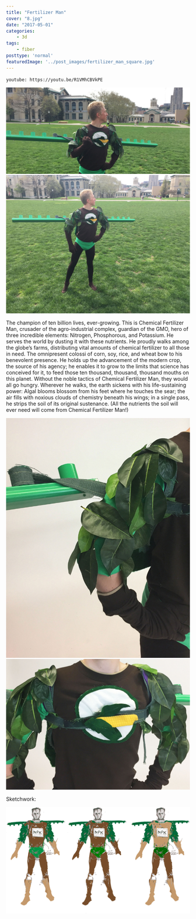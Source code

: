 ```yaml
---
title: "Fertilizer Man"
cover: "8.jpg"
date: "2017-05-01"
categories:
    - 3d
tags:
    - fiber
posttype: 'normal'
featuredImage: '../post_images/fertilizer_man_square.jpg'
---
```


`youtube: https://youtu.be/R1VMhCBVkPE`

<img src="../post_images/fertilizer_man/ready.jpg">
<img src="../post_images/fertilizer_man/full.jpg">

The champion of ten billion lives, ever-growing. This is Chemical Fertilizer Man, crusader of the agro-industrial complex, guardian of the GMO, hero of three incredible elements: Nitrogen, Phosphorous, and Potassium. He serves the world by dusting it with these nutrients. He proudly walks among the globe’s farms, distributing vital amounts of chemical fertilizer to all those in need. The omnipresent colossi of corn, soy, rice, and wheat bow to his benevolent presence. He holds up the advancement of the modern crop, the source of his agency; he enables it to grow to the limits that science has conceived for it, to feed those ten thousand, thousand, thousand mouths on this planet. Without the noble tactics of Chemical Fertilizer Man, they would all go hungry. Wherever he walks, the earth sickens with his life-sustaining power: Algal blooms blossom from his feet where he touches the sear; the air fills with noxious clouds of chemistry beneath his wings; in a single pass, he strips the soil of its original sustenance. (All the nutrients the soil will ever need will come from Chemical Fertilizer Man!)

<img src="../post_images/fertilizer_man/detail.jpg">
<img src="../post_images/fertilizer_man/logo.jpg">

Sketchwork:

<img src="../post_images/fertilizer_man/sketch.jpg">

